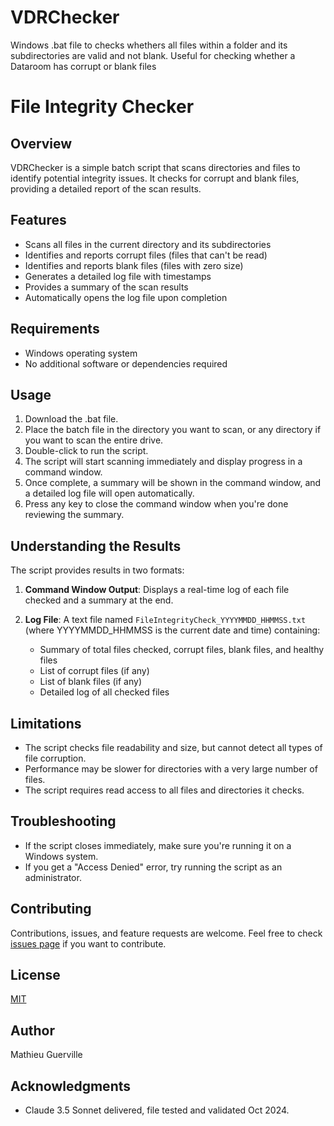 # VDRChecker
Windows .bat file to checks whethers all files within a folder and its subdirectories are valid and not blank. Useful for checking whether a Dataroom has corrupt or blank files

# File Integrity Checker

## Overview

VDRChecker is a simple batch script that scans directories and files to identify potential integrity issues. It checks for corrupt and blank files, providing a detailed report of the scan results.

## Features

- Scans all files in the current directory and its subdirectories
- Identifies and reports corrupt files (files that can't be read)
- Identifies and reports blank files (files with zero size)
- Generates a detailed log file with timestamps
- Provides a summary of the scan results
- Automatically opens the log file upon completion

## Requirements

- Windows operating system
- No additional software or dependencies required

## Usage

1. Download the .bat file.
2. Place the batch file in the directory you want to scan, or any directory if you want to scan the entire drive.
3. Double-click to run the script.
4. The script will start scanning immediately and display progress in a command window.
5. Once complete, a summary will be shown in the command window, and a detailed log file will open automatically.
6. Press any key to close the command window when you're done reviewing the summary.

## Understanding the Results

The script provides results in two formats:

1. **Command Window Output**: Displays a real-time log of each file checked and a summary at the end.

2. **Log File**: A text file named `FileIntegrityCheck_YYYYMMDD_HHMMSS.txt` (where YYYYMMDD_HHMMSS is the current date and time) containing:
   - Summary of total files checked, corrupt files, blank files, and healthy files
   - List of corrupt files (if any)
   - List of blank files (if any)
   - Detailed log of all checked files

## Limitations

- The script checks file readability and size, but cannot detect all types of file corruption.
- Performance may be slower for directories with a very large number of files.
- The script requires read access to all files and directories it checks.

## Troubleshooting

- If the script closes immediately, make sure you're running it on a Windows system.
- If you get a "Access Denied" error, try running the script as an administrator.

## Contributing

Contributions, issues, and feature requests are welcome. Feel free to check [issues page](link-to-your-issues-page) if you want to contribute.

## License

[MIT](https://choosealicense.com/licenses/mit/)

## Author

Mathieu Guerville

## Acknowledgments

- Claude 3.5 Sonnet delivered, file tested and validated Oct 2024.
